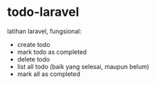 # todo-laravel

latihan laravel, fungsional:

- create todo
- mark todo as completed
- delete todo
- list all todo (baik yang selesai, maupun belum)
- mark all as completed


